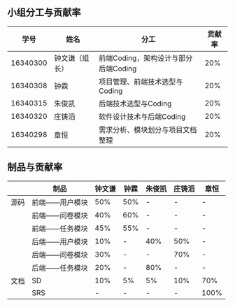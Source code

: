 ## 小组分工与贡献率
学号|姓名|分工|贡献率
|-|-|-|-|
16340300|钟文谦（组长）|前端Coding，架构设计与部分后端Coding|20%
16340308|钟霖|项目管理、前端技术选型与Coding|20%
16340315|朱俊凯|后端技术选型与Coding|20%
16340320|庄铸滔|软件设计技术与后端Coding|20%
16340298|章恒|需求分析、模块划分与项目文档整理|20%

## 制品与贡献率

| |制品|钟文谦|钟霖|朱俊凯|庄铸滔|章恒
|-|-|-|-|-|-|-|
源码|前端——用户模块|50%|50%|-|-|-
|  |前端——问卷模块|40%|60%|-|-|-
|  |前端——任务模块|45%|55%|-|-|-
|  |后端——用户模块|10%|-|40%|50%|-
|  |后端——问卷模块|30%|-|-|70%|-
|  |后端——任务模块|20%|-|80%|-|-
文档|SD|10%|5%|5%|10%|70%
||SRS|-|-|-|-|100%
